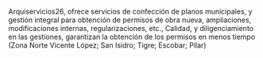 Arquiservicios26, ofrece servicios de confección de planos municipales, y gestión integral para obtención de permisos de obra nueva, ampliaciones, modificaciones internas, regularizaciones, etc., Calidad, y diligenciamiento en las gestiones, garantizan la obtención de los permisos en menos tiempo (Zona Norte Vicente López; San Isidro; Tigre; Escobar; Pilar)
